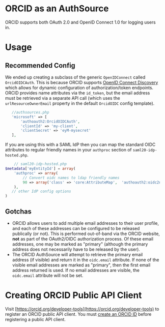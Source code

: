 # ORCID as an AuthSource

ORCID supports both OAuth 2.0 and OpenID Connect 1.0 for logging users in.

# Usage
## Recommended Config

We ended up creating a subclass of the generic `OpenIDConnect` called `OrcidOIDCAuth`. This is because ORCID supports [OpenID Connect Discovery](https://openid.net/specs/openid-connect-discovery-1_0.html) which allows for dynamic configuration of authorization/token endpoints. ORCID provides name attributes via the `id_token`, but the email address must be retrieved via a separate API call (which uses the `urlResourceOwnerEmail` property in the default `OrcidOIDC` config template).


```php
   //authsources.php
   'microsoft' => [
       'authoauth2:OrcidOIDCAuth',
       'clientId' => 'my-client',
       'clientSecret' => 'eyM-mysecret'
   ],
```

If you are using this with a SAML IdP then you can map the standard OIDC attributes to regular friendly names in your `authproc` section of `saml20-idp-hosted.php`.

```php
    // saml20-idp-hosted.php
$metadata['myEntityId'] = array(			
    'authproc' => array(
        // Convert oidc names to ldap friendly names
        90 => array('class' => 'core:AttributeMap',  'authoauth2:oidc2name'),
    ),
   // other IdP config options
)
```


## Gotchas

* ORCID allows users to add multiple email addresses to their user profile, and each of these addresses can be configured to be released publically (or not). This is performed out-of-band via the ORCID website, **not** as part of the OAuth2/OIDC authorization process. Of these email addresses, one may be marked as "primary" (although the primary address does not necessarily have to be released by the user).
* The ORCID AuthSource will attempt to retrieve the primary email address (if visible) and return it in the `oidc.email` attribute. If none of the visible email addresses are marked as "primary", then the first email address returned is used. If no email addresses are visible, the `oidc.email` attribute will not be set.

# Creating ORCID Public API Client

Visit [https://orcid.org/developer-tools](https://orcid.org/developer-tools) to register an ORCID public API client. You must [create an ORCID ID](https://orcid.org/register) before registering a public API client.
